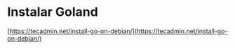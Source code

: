 # Instalar Goland

[https://tecadmin.net/install-go-on-debian/](https://tecadmin.net/install-go-on-debian/)
